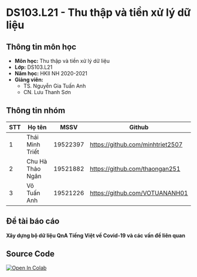 # DS103.L21 - Thu thập và tiền xử lý dữ liệu

## Thông tin môn học
* **Môn học:** Thu thập và tiền xử lý dữ liệu
* **Lớp:** DS103.L21
* **Năm học:** HKII NH 2020-2021
* **Giảng viên:** 
  * TS. Nguyễn Gia Tuấn Anh 
  * CN. Lưu Thanh Sơn

## Thông tin nhóm
STT | Họ tên | MSSV | Github
--- | -------|------|--------
1 | Thái Minh Triết | 19522397 | https://github.com/minhtriet2507
2 | Chu Hà Thảo Ngân | 19521882 | https://github.com/thaongan251
3 | Võ Tuấn Anh | 19521226 | https://github.com/VOTUANANH01

## Đề tài báo cáo
**Xây dựng bộ dữ liệu QnA Tiếng Việt về Covid-19 và các vấn đề liên quan**

## Source Code
[![Open In Colab](https://colab.research.google.com/assets/colab-badge.svg)](https://colab.research.google.com/drive/1967YdWa_see-EDOW7OcAvpUjeQBHQRUt#scrollTo=rGAhb81MpKfP)
